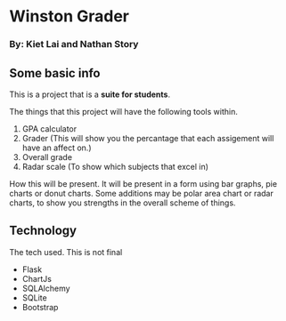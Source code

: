 # Winston Grader
### By: Kiet Lai and Nathan Story

## Some basic info
This is a project that is a **suite for students**.

The things that this project will have the following tools within.
1. GPA calculator
2. Grader (This will show you the percantage that each assigement will have an affect on.)
3. Overall grade
4. Radar scale (To show which subjects that excel in)
   
How this will be present. It will be present in a form using bar graphs, pie charts or donut charts. Some additions may be polar area chart or radar charts, to show you strengths in the overall scheme of things. 

## Technology 
The tech used. This is not final

- Flask 
- ChartJs
- SQLAlchemy
- SQLite
- Bootstrap